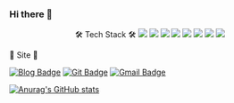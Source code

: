 ### Hi there 👋


<p align="center">
🛠 Tech Stack 🛠


<img src="https://img.shields.io/badge/Java-inactive?style=flat-square&logo=Java&logoColor=white"/>
<img src="https://img.shields.io/badge/JavaScript-yellow?style=flat-square&logo=JavaScript&logoColor=white"/>
<img src="https://img.shields.io/badge/CSS-blue?style=flat-square&logo=CSS Wizardry&logoColor=white"/>
<img src="https://img.shields.io/badge/spring-success?style=flat-square&logo=Spring&logoColor=white"/>
<img src="https://img.shields.io/badge/MySQL-9cf?style=flat-square&logo=MySQL&logoColor=white"/>
<img src="https://img.shields.io/badge/Oracle-red?style=flat-square&logo=Oracle&logoColor=white"/>
<img src="https://img.shields.io/badge/Hibernate-blueviolet?style=flat-square&logo=Hibernate&logoColor=white"/>
<img src="https://img.shields.io/badge/TypeScript-important?style=flat-square&logo=TypeScript&logoColor=white"/>
 </p>

🤔 Site 🤔

 [![Blog Badge](https://img.shields.io/badge/Git-black?style=flat-square&logo=Git&logoColor=white&link=https://github.com/cham0919)](https://github.com/cham0919)
 [![Git Badge](https://img.shields.io/badge/Blog-brightgreen?style=flat-square&logo=Bloglovin&logoColor=white&link=https://velog.io/@cham)](https://velog.io/@cham)
 [![Gmail Badge](https://img.shields.io/badge/Gmail-d14836?style=flat-square&logo=Gmail&logoColor=white&link=mailto:ckadl0118@gmail.com)](mailto:ckadl0118@gmail.com)




[![Anurag's GitHub stats](https://github-readme-stats.vercel.app/api?username=cham0919&theme=tokyonight)](https://github.com/anuraghazra/github-readme-stats)
<!--
**cham0919/cham0919** is a ✨ _special_ ✨ repository because its `README.md` (this file) appears on your GitHub profile.

Here are some ideas to get you started:

- 🔭 I’m currently working on ...
- 🌱 I’m currently learning ...
- 👯 I’m looking to collaborate on ...
- 🤔 I’m looking for help with ...
- 💬 Ask me about ...
- 📫 How to reach me: ...
- 😄 Pronouns: ...
- ⚡ Fun fact: ...
-->
